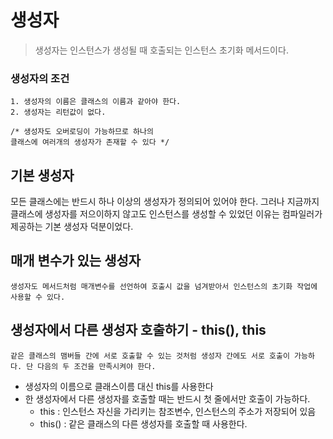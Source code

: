 # 생성자
> 생성자는 인스턴스가 생성될 때 호출되는 인스턴스 초기화 메서드이다.

### 생성자의 조건
    1. 생성자의 이름은 클래스의 이름과 같아야 한다.
    2. 생성자는 리턴값이 없다.
    
    /* 생성자도 오버로딩이 가능하므로 하나의 
    클래스에 여러개의 생성자가 존재할 수 있다 */

## 기본 생성자
모든 클래스에는 반드시 하나 이상의 생성자가 정의되어 있어야 한다. 그러나 지금까지 클래스에 생성자를 저으이하지 않고도
인스턴스를 생성할 수 있었던 이유는 컴파일러가 제공하는 기본 생성자 덕분이었다.

## 매개 변수가 있는 생성자
    생성자도 메서드처럼 매개변수를 선언하여 호출시 값을 넘겨받아서 인스턴스의 초기화 작업에 사용할 수 있다.

## 생성자에서 다른 생성자 호출하기 - this(), this
    같은 클래스의 맴버들 간에 서로 호출할 수 있는 것처럼 생성자 간에도 서로 호출이 가능하다. 단 다음의 두 조건을 만족시켜야 한다.
* 생성자의 이름으로 클래스이름 대신 this를 사용한다
* 한 생성자에서 다른 생성자를 호출할 때는 반드시 첫 줄에서만 호출이 가능하다.
    - this : 인스턴스 자신을 가리키는 참조변수, 인스턴스의 주소가 저장되어 있음
    - this() : 같은 클래스의 다른 생성자를 호출할 때 사용한다.